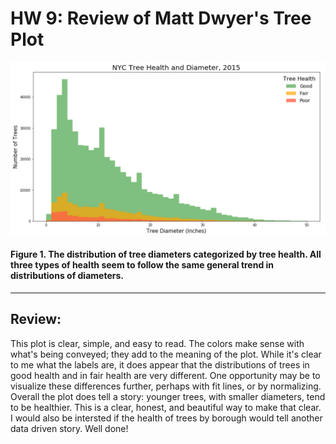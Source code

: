 # HW 9: Review of Matt Dwyer's Tree Plot

![tree plot](https://github.com/sebscho/PUI2017_ses515/blob/master/HW9_ses515/Tree_plot_matt.png)
#### **Figure 1.** The distribution of tree diameters categorized by tree health. All three types of health seem to follow the same general trend in distributions of diameters.
___
## Review: 

This plot is clear, simple, and easy to read. The colors make sense with what's being conveyed; they add to the meaning of the plot. While it's clear to me what the labels are, it does appear that the distributions of trees in good health and in fair health are very different. One opportunity may be to visualize these differences further, perhaps with fit lines, or by normalizing. Overall the plot does tell a story: younger trees, with smaller diameters, tend to be healthier. This is a clear, honest, and beautiful way to make that clear. I would also be intersted if the health of trees by borough would tell another data driven story. Well done!
